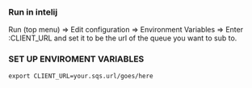 ### Run in intelij
   Run (top menu) =>
   Edit configuration =>
   Environment Variables =>
   Enter :CLIENT_URL and set it to be the url of the queue you want to sub to.

   ### SET UP ENVIROMENT VARIABLES
   ```
   export CLIENT_URL=your.sqs.url/goes/here
   ```